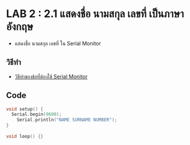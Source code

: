 # LAB 2 : 2.1 แสดงชื่อ นามสกุล เลขที่ เป็นภาษาอังกฤษ
* แสดงชื่อ นามสกุล เลขที่ ใน Serial Monitor
## วิธีทำ
* [วิธีทำของข้อที่ต้องใช้ Serial Monitor](ht.md)
## Code
```cpp
void setup() {
  Serial.begin(9600);
    Serial.println("NAME SURNAME NUMBER");
}
 
void loop() {}
```
